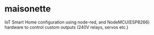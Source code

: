 # maisonette
IoT Smart Home configuration using node-red, and NodeMCU(ESP8266) hardware to control custom outputs (240V relays, servos etc.)
